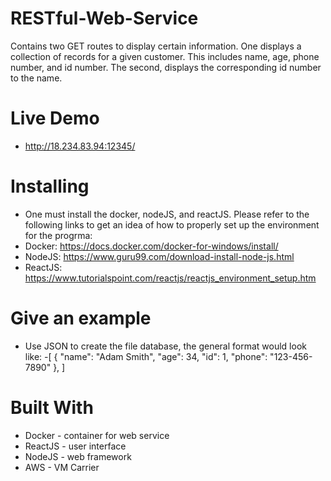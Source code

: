 # RESTful-Web-Service

Contains two GET routes to display certain information.  One displays a collection of records for a given customer.  This includes name, age, phone number, and id number.  The second, displays the corresponding id number to the name.

# Live Demo
- http://18.234.83.94:12345/

# Installing
- One must install the docker, nodeJS, and reactJS.  Please refer to the following links to get an idea of how to properly set up the environment for the progrma:
- Docker: https://docs.docker.com/docker-for-windows/install/
- NodeJS: https://www.guru99.com/download-install-node-js.html
- ReactJS: https://www.tutorialspoint.com/reactjs/reactjs_environment_setup.htm

#  Give an example
- Use JSON to create the file database, the general format would look like:
    -[
 {
     "name": "Adam Smith",
     "age": 34,
     "id": 1,
     "phone": "123-456-7890"
 },
]
#  Built With
- Docker - container for web service
- ReactJS - user interface
- NodeJS - web framework 
- AWS - VM Carrier

